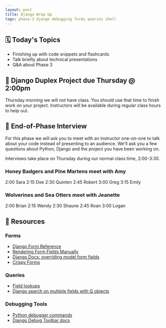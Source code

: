 ```yaml
---
layout: post
title: Django Wrap Up
tags: phase-2 django debugging forms queries shell
---
```


## 🗓️ Today's Topics

- Finishing up with code snippets and flashcards
- Talk briefly about technical presentations
- Q&A about Phase 3

## 🎯 Django Duplex Project due Thursday @ 2:00pm

Thursday morning we will not have class. You should use that time to finish work on your project. Instructors will be available during regular class hours to help out.

## 🤩 End-of-Phase Interview

For this phase we will ask you to meet with an instructor one-on-one to talk about your code instead of presenting to an audience. We'll ask you a few questions about Python, Django and the project you have been working on.

Interviews take place on Thursday during our normal class time, 2:00-3:30.

### Honey Badgers and Pine Martens meet with Amy

2:00 Sara
2:15 Dee
2:30 Quinten
2:45 Robert
3:00 Greg
3:15 Emily

### Wolverines and Sea Otters meet with Jeanette

2:00 Brian
2:15 Wendy
2:30 Shaune
2:45 Roan
3:00 Logan

## 🔖 Resources

### Forms

- [Django Form Reference](https://docs.djangoproject.com/en/3.2/ref/forms/)
- [Rendering Form Fields Manually](https://docs.djangoproject.com/en/3.2/topics/forms/#rendering-fields-manually)
- [Django Docs: overriding model form fields](https://docs.djangoproject.com/en/3.2/topics/forms/modelforms/#overriding-the-default-fields)
- [Crispy Forms](https://django-crispy-forms.readthedocs.io/en/latest/index.html)

### Queries

- [Field lookups](https://docs.djangoproject.com/en/3.2/topics/db/queries/#field-lookups)
- [Django search on multiple fields with Q objects](http://www.learningaboutelectronics.com/Articles/How-to-search-multiple-columns-of-a-database-table-in-Django-with-Q-objects.php)

### Debugging Tools

- [Python debugger commands](https://docs.python.org/3/library/pdb.html#debugger-commands)
- [Django Debug Toolbar docs](https://django-debug-toolbar.readthedocs.io/en/latest/)
